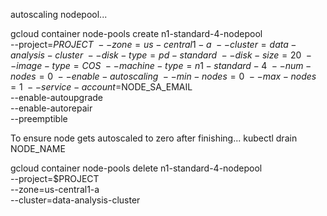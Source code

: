 autoscaling nodepool...

gcloud container node-pools create n1-standard-4-nodepool \
    --project=$PROJECT \
    --zone=us-central1-a \
    --cluster=data-analysis-cluster \
    --disk-type=pd-standard \
    --disk-size=20 \
    --image-type=COS \
    --machine-type=n1-standard-4 \
    --num-nodes=0 \
    --enable-autoscaling \
    --min-nodes=0 \
    --max-nodes=1 \
    --service-account=$NODE_SA_EMAIL \
    --enable-autoupgrade \
    --enable-autorepair \
    --preemptible  


To ensure node gets autoscaled to zero after finishing...
kubectl drain NODE_NAME

gcloud container node-pools delete n1-standard-4-nodepool \
    --project=$PROJECT \
    --zone=us-central1-a \
    --cluster=data-analysis-cluster
